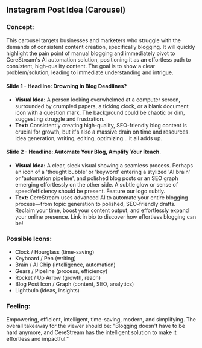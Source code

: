 ## Instagram Post Idea (Carousel)

### Concept:
This carousel targets businesses and marketers who struggle with the demands of consistent content creation, specifically blogging. It will quickly highlight the pain point of manual blogging and immediately pivot to CereStream's AI automation solution, positioning it as an effortless path to consistent, high-quality content. The goal is to show a clear problem/solution, leading to immediate understanding and intrigue.

#### Slide 1 - **Headline: Drowning in Blog Deadlines?**
*   **Visual Idea:** A person looking overwhelmed at a computer screen, surrounded by crumpled papers, a ticking clock, or a blank document icon with a question mark. The background could be chaotic or dim, suggesting struggle and frustration.
*   **Text:** Consistently creating high-quality, SEO-friendly blog content is crucial for growth, but it's also a massive drain on time and resources. Idea generation, writing, editing, optimizing... it all adds up.

#### Slide 2 - **Headline: Automate Your Blog, Amplify Your Reach.**
*   **Visual Idea:** A clear, sleek visual showing a seamless process. Perhaps an icon of a 'thought bubble' or 'keyword' entering a stylized 'AI brain' or 'automation pipeline', and polished blog posts or an SEO graph emerging effortlessly on the other side. A subtle glow or sense of speed/efficiency should be present. Feature our logo subtly.
*   **Text:** CereStream uses advanced AI to automate your entire blogging process—from topic generation to polished, SEO-friendly drafts. Reclaim your time, boost your content output, and effortlessly expand your online presence. Link in bio to discover how effortless blogging can be!

### Possible Icons:
*   Clock / Hourglass (time-saving)
*   Keyboard / Pen (writing)
*   Brain / AI Chip (intelligence, automation)
*   Gears / Pipeline (process, efficiency)
*   Rocket / Up Arrow (growth, reach)
*   Blog Post Icon / Graph (content, SEO, analytics)
*   Lightbulb (ideas, insights)

### Feeling:
Empowering, efficient, intelligent, time-saving, modern, and simplifying. The overall takeaway for the viewer should be: "Blogging doesn't have to be hard anymore, and CereStream has the intelligent solution to make it effortless and impactful."